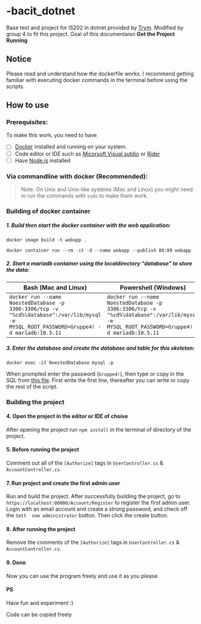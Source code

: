 # -bacit_dotnet
Base text and project for IS202 in dotnet provided by [Trym](https://github.com/Nosp1).
Modified by group 4 to fit this project. Goal of this documentaion **Get the Project Running** 

## Notice
Please read and understand how the dockerfile works. 
I recommend getting familiar with executing docker commands in the terminal before using the scripts.

## How to use
### Prerequisites:
To make this work, you need to have
- [ ] [Docker](https://www.docker.com/) installed and running on your system.
- [ ] Code editor or IDE such as [Micorsoft Visual sutdio](https://visualstudio.microsoft.com/downloads/) or [Rider](https://www.jetbrains.com/rider/download/#section=windows)
- [ ] Have [Node.js](https://nodejs.org/en/download) installed

### Via commandline with docker (Recommended):
> Note: On Unix and Unix-like systems (Mac and Linux) you might need to run the commands with `sudo` to make them work.

### Building of docker container
##### 1. Build then start the docker container with the web application:
`docker image build -t webapp .`

`docker container run --rm -it -d --name webapp --publish 80:80 webapp`

##### 2. Start a mariadb container using the localdirectory "database" to store the data:    

|Bash (Mac and Linux)|Powershell (Windows)|
|--------------------|--------------------|
|`docker run --name NoestedDatabase -p 3306:3306/tcp -v "%cd%\database":/var/lib/mysql -e MYSQL_ROOT_PASSWORD=Gruppe4! -d mariadb:10.5.11`|`docker run --name NoestedDatabase -p 3306:3306/tcp -v "%cd%\database":/var/lib/mysql -e MYSQL_ROOT_PASSWORD=Gruppe4! -d mariadb:10.5.11`|

##### 3. Enter the database and create the database and table for this skeleton:    
`docker exec -it NoestedDatabase mysql -p`

When prompted enter the password (`Gruppe4!`), then type or copy in the SQL from [this file](CreateDb.sql). 
First write the first line, thereafter you can write or copy the rest of the script.


### Building the project
#### 4. Open the project in the editor or IDE of choise
After opening the project run `npm install` in the terminal of directory of the project.

#### 5. Before running the project
Comment out all of the `[Authorize]` tags in `UserController.cs` & `AccountController.cs`.

#### 7. Run project and create the first admin user
Run and build the project. After successfully building the project, go to `https://localhost:00000/Account/Register` 
to register the first admin user. Login with an email account and create a strong password, and check off the `Sett 
som administrator` button. Then click the create button.

#### 8. After running the project
Remove the comments of the `[Authorize]` tags in `UserController.cs` & `AccountController.cs`.

#### 9. Done
Now you can use the program freely and use it as you please.

#### PS
Have fun and experiment :)

Code can be copied freely
